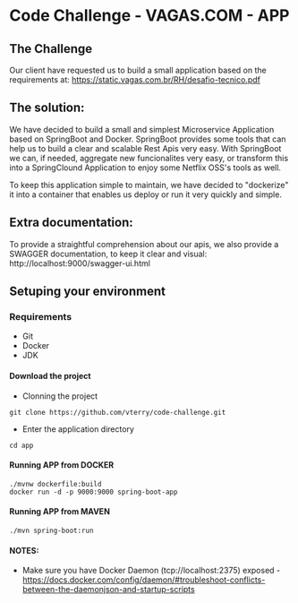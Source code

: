 # Code Challenge - VAGAS.COM - APP

## The Challenge
Our client have requested us to build a small application based on the requirements at: https://static.vagas.com.br/RH/desafio-tecnico.pdf

## The solution: 
We have decided to build a small and simplest Microservice Application based on SpringBoot and Docker. SpringBoot provides some tools that can help us to build a clear and scalable Rest Apis very easy. With SpringBoot we can, if needed, aggregate new funcionalites very easy, or transform this into a SpringClound Application to enjoy some Netflix OSS's tools as well. 

To keep this application simple to maintain, we have decided to "dockerize" it into a container that enables us deploy or run it very quickly and simple.

## Extra documentation:
To provide a straightful comprehension about our apis, we also provide a SWAGGER documentation, to keep it clear and visual: http://localhost:9000/swagger-ui.html 

## Setuping your environment

### Requirements
* Git
* Docker
* JDK

#### Download the project

* Clonning the project
```
git clone https://github.com/vterry/code-challenge.git
```

* Enter the application directory
```
cd app
```

#### Running APP from DOCKER

```
./mvnw dockerfile:build
docker run -d -p 9000:9000 spring-boot-app
```

#### Running APP from MAVEN

```
./mvn spring-boot:run
```

#### NOTES:
* Make sure you have Docker Daemon (tcp://localhost:2375) exposed - https://docs.docker.com/config/daemon/#troubleshoot-conflicts-between-the-daemonjson-and-startup-scripts
